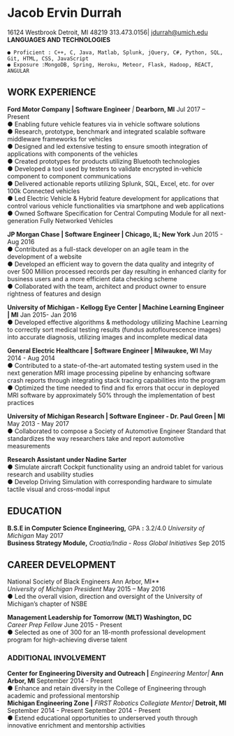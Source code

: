 # Jacob Ervin Durrah

16124 Westbrook Detroit, MI 48219
313.473.0156| jdurrah@umich.edu
**LANGUAGES AND TECHNOLOGIES**

```
● Proficient : C++, C, Java, Matlab, Splunk, jQuery, C#, Python, SQL, Git, HTML, CSS, JavaScript
● Exposure :MongoDB, Spring, Heroku, Meteor, Flask, Hadoop, REACT, ANGULAR
```
## WORK EXPERIENCE

**Ford Motor Company | Software Engineer** _|_ **Dearborn, MI** Jul 2017 – Present  
● Enabling future vehicle features via in vehicle software solutions  
● Research, prototype, benchmark and integrated scalable software middleware frameworks for vehicles  
● Designed and led extensive testing to ensure smooth integration of applications with components of the vehicles  
● Created prototypes for products utilizing Bluetooth technologies  
● Developed a tool used by testers to validate encrypted in-vehicle component to component communications  
● Delivered actionable reports utilizing Splunk, SQL, Excel, etc. for over 100k Connected vehicles  
● Led Electric Vehicle & Hybrid feature development for applications that control various vehicle functionalities
via smartphone and web applications  
● Owned Software Specification for Central Computing Module for all next-generation Fully Networked Vehicles  

**JP Morgan Chase | Software Engineer | Chicago, IL; New York** Jun 2015 - Aug 2016  
● Contributed as a full-stack developer on an agile team in the development of a website  
● Developed an efficient way to govern the data quality and integrity of over 500 Million processed records per
day resulting in enhanced clarity for business users and a more efficient data checking scheme  
● Collaborated with the team, architect and product owner to ensure rightness of features and design  

**University of Michigan - Kellogg Eye Center | Machine Learning Engineer | MI** Jan 2015- Jan 2016  
● Developed effective algorithms & methodology utilizing Machine Learning to correctly sort medical testing
results (fundus autoflourescence images) into accurate diagnosis, utilizing images and incomplete medical data  

**General Electric Healthcare | Software Engineer | Milwaukee, WI** May 2014 - Aug 2014  
● Contributed to a state-of-the-art automated testing system used in the next generation MRI image processing
pipeline by enhancing software crash reports through integrating stack tracing capabilities into the program  
● Optimized the time needed to find and fix errors that occur in deployed MRI software by approximately 50%
through the implementation of best practices  

**University of Michigan Research | Software Engineer - Dr. Paul Green | MI** May 2013 - May 2017  
● Collaborated to compose a Society of Automotive Engineer Standard that standardizes the way researchers take
and report automotive measurements  

**Research Assistant under Nadine Sarter**  
● Simulate aircraft Cockpit functionality using an android tablet for various research and usability studies  
● Develop Driving Simulation with corresponding hardware to simulate tactile visual and cross-modal input  

## EDUCATION

**B.S.E in Computer Science Engineering,** GPA **:** 3.2/4.0 _University of Michigan_ May 2017  
**Business Strategy Module,** _Croatia/India - Ross Global Initiatives_ Sep 2015  
## CAREER DEVELOPMENT  
National Society of Black Engineers Ann Arbor, MI**  
_University of Michigan President_ May 2015 – May 2016  
● Led the overall vision, direction and oversight of the University of Michigan’s chapter of NSBE

**Management Leadership for Tomorrow (MLT) Washington, DC**  
_Career Prep Fellow_ June 2015 - Present  
● Selected as one of 300 for an 18-month professional development program for high-achieving diverse talent  

### ADDITIONAL INVOLVEMENT  

**Center for Engineering Diversity and Outreach |** _Engineering Mentor|_ **Ann Arbor, MI** September 2014 -
Present  
● Enhance and retain diversity in the College of Engineering through academic and professional mentorship  
**Michigan Engineering Zone |** _FIRST Robotics Collegiate Mentor|_ **Detroit, MI** September 2014 -
Present September 2014 - Present  
● Extend educational opportunities to underserved youth through innovative enrichment and mentorship activities  
